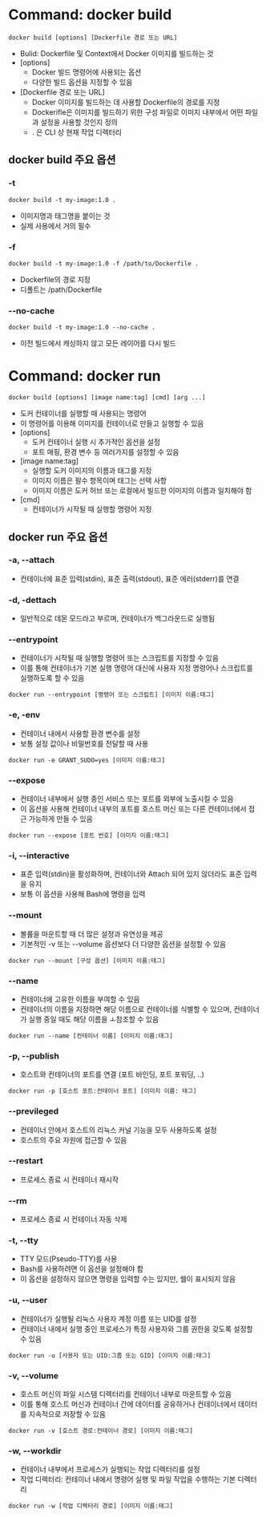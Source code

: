 # Command: docker build

```docker
docker build [options] [Dockerfile 경로 또는 URL]
```

- Bulid: Dockerfile 및 Context에서 Docker 이미지를 빌드하는 것
- [options]
	- Docker 빌드 명령어에 사용되는 옵션
	- 다양한 빌드 옵션을 지정할 수 있음
- [Dockerfile 경로 또는 URL]
	- Docker 이미지를 빌드하는 데 사용할 Dockerfile의 경로를 지정
	- Dockerifle은 이미지를 빌드하기 위한 구성 파일로 이미지 내부에서 어떤 파일과 설정을 사용할 것인지 정의
	- . 은 CLI 상 현재 작업 디렉터리

## docker build 주요 옵션

### -t

```docker
docker build -t my-image:1.0 .
```

- 이미지명과 태그명을 붙이는 것
- 실제 사용에서 거의 필수
### -f 

```docker
docker build -t my-image:1.0 -f /path/to/Dockerfile .
```

- Dockerfile의 경로 지정
- 디폴트는 /path/Dockerfile

### --no-cache

```docker
docker build -t my-image:1.0 --no-cache .
```

- 이전 빌드에서 캐싱하지 않고 모든 레이어를 다시 빌드

# Command: docker run

```docker
docker build [options] [image name:tag] [cmd] [arg ...]
```

- 도커 컨테이너를 실행할 때 사용되는 명령어
- 이 명령어를 이용해 이미지를 컨테이너로 만들고 실행할 수 있음
- [options]
	- 도커 컨테이너 실행 시 추가적인 옵션을 설정
	- 포트 매핑, 환경 변수 등 여러가지를 설정할 수 있음
- [image name:tag]
	- 실행할 도커 이미지의 이름과 태그를 지정
	- 이미지 이름은 필수 항목이며 태그는 선택 사항
	- 이미지 이름은 도커 허브 또는 로컬에서 빌드한 이미지의 이름과 일치해야 함
- [cmd]
	- 컨테이너가 시작될 때 실행할 명령어 지정

## docker run 주요 옵션

### -a, --attach

- 컨테이너에 표준 입력(stdin), 표준 출력(stdout), 표준 에러(stderr)를 연결

### -d, -dettach

- 일반적으로 데몬 모드라고 부르며, 컨테이너가 백그라운드로 실행됨

### --entrypoint

- 컨테이너가 시작될 때 실행할 명령어 또는 스크립트를 지정할 수 있음
- 이를 통해 컨테이너가 기본 실행 명령어 대신에 사용자 지정 명령어나 스크립트를 실행하도록 할 수 있음

```docker
docker run --entrypoint [명령어 또는 스크립트] [이미지 이름:태그]
```

### -e, -env

- 컨테이너 내에서 사용할 환경 변수를 설정
- 보통 설정 값이나 비밀번호를 전달할 때 사용

```docker
docker run -e GRANT_SUDO=yes [이미지 이름:태그]
```

### --expose

- 컨테이너 내부에서 실행 중인 서비스 또는 포트를 외부에 노출시킬 수 있음
- 이 옵션을 사용해 컨테이너 내부의 포트를 호스트 머신 또는 다른 컨테이너에서 접근 가능하게 만들 수 있음

```docker
docker run --expose [포트 번호] [이미지 이름:태그]
```

### -i, --interactive

- 표준 입력(stdin)을 활성화하며, 컨테이너와 Attach 되어 있지 않더라도 표준 입력을 유지
- 보통 이 옵션을 사용해 Bash에 명령을 입력

### --mount

- 볼륨을 마운트할 때 더 많은 설정과 유연성을 제공
- 기본적인 -v 또는 --volume 옵션보다 더 다양한 옵션을 설정할 수 있음

```docker
docker run --mount [구성 옵션] [이미지 이름:태그]
```

### --name

- 컨테이너에 고유한 이름을 부여할 수 있음
- 컨테이너의 이름을 지정하면 해당 이름으로 컨테이너를 식별할 수 있으며, 컨테이너가 실행 중일 때도 해당 이름을 ㅗ참조할 수 있음

```docker
docker run --name [컨테이너 이름] [이미지 이름:태그]
```

### -p, --publish

- 호스트와 컨테이너의 포트를 연결 (포트 바인딩, 포트 포워딩, ..)

```docker
docker run -p [호스트 포트:컨테이너 포트] [이미지 이름: 태그]
```

### --previleged

- 컨테이너 안에서 호스트의 리눅스 커널 기능을 모두 사용하도록 설정
- 호스트의 주요 자원에 접근할 수 있음

### --restart

- 프로세스 종료 시 컨테이너 재시작
### --rm

- 프로세스 종료 시 컨테이너 자동 삭제

### -t, --tty

- TTY 모드(Pseudo-TTY)를 사용
- Bash를 사용하려면 이 옵션을 설정해야 함
- 이 옵션을 설정하지 않으면 명령을 입력할 수는 있지만, 쉘이 표시되지 않음

### -u, --user

- 컨테이너가 실행될 리눅스 사용자 계정 이름 또는 UID를 설정
- 컨테이너 내에서 실행 중인 프로세스가 특정 사용자와 그룹 권한을 갖도록 설정할 수 있음

```docker
docker run -u [사용자 또는 UID:그룹 또는 GID] [이미지 이름:태그]
```

### -v, --volume

- 호스트 머신의 파일 시스템 디렉터리를 컨테이너 내부로 마운트할 수 있음
- 이를 통해 호스트 머신과 컨테이너 간에 데이터를 공유하거나 컨테이너에서 데이터를 지속적으로 저장할 수 있음

```docker
docker run -v [호스트 경로:컨테이너 경로] [이미지 이름:태그]
```

### -w, --workdir

- 컨테이너 내부에서 프로세스가 실행되는 작업 디렉터리를 설정
- 작업 디렉터리: 컨테이너 내에서 명령어 실행 및 파일 작업을 수행하는 기본 디렉터리

```docker
docker run -w [작업 디렉터리 경로] [이미지 이름:태그]
```
